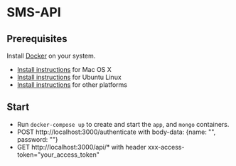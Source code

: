 # SMS-API

## Prerequisites

Install [Docker](https://www.docker.com/) on your system.

* [Install instructions](https://docs.docker.com/installation/mac/) for Mac OS X
* [Install instructions](https://docs.docker.com/installation/ubuntulinux/) for Ubuntu Linux
* [Install instructions](https://docs.docker.com/installation/) for other platforms

## Start
* Run `docker-compose up` to create and start the `app`, and `mongo` containers.
* POST http://localhost:3000/authenticate with body-data: {name: "", password: ""}
* GET  http://localhost:3000/api/* with header xxx-access-token="your_access_token"